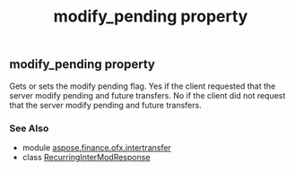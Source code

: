 ﻿---
title: modify_pending property
second_title: Aspose.Finance for Python via .NET API References
description: 
type: docs
weight: 40
url: /python-net/aspose.finance.ofx.intertransfer/recurringintermodresponse/modify_pending/
is_root: false
---

## modify_pending property


Gets or sets the modify pending flag. Yes if the client requested that the server modify pending and future transfers. No if the client did not request that the server modify pending and future transfers.

### See Also
* module [aspose.finance.ofx.intertransfer](../../)
* class [RecurringInterModResponse](/finance/python-net/aspose.finance.ofx.intertransfer/recurringintermodresponse)
